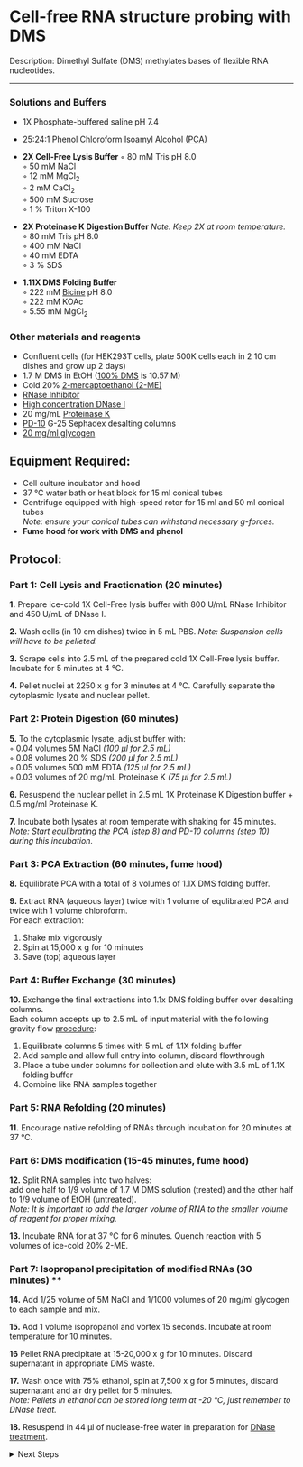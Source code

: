 Cell-free RNA structure probing with DMS
================================================================================
Description: Dimethyl Sulfate (DMS) methylates bases of flexible RNA nucleotides.

--------------------------------------------------------------------------------
  ### Solutions and Buffers ###
  
  * 1X Phosphate-buffered saline pH 7.4
  * 25:24:1 Phenol Chloroform Isoamyl Alcohol [(PCA)](https://www.thermofisher.com/order/catalog/product/15593031#/15593031)
  
  * **2X Cell-Free Lysis Buffer** 
    ◦ 80 mM Tris pH 8.0    
    ◦ 50 mM NaCl    
    ◦ 12 mM MgCl<sub>2</sub>  
    ◦ 2 mM CaCl<sub>2</sub>    
    ◦ 500 mM Sucrose    
    ◦ 1 % Triton X-100    
  
  * **2X Proteinase K Digestion Buffer** _Note: Keep 2X at room temperature._   
    ◦ 80 mM Tris pH 8.0  
    ◦ 400 mM NaCl    
    ◦ 40 mM EDTA  
    ◦ 3 % SDS
    
  * **1.11X DMS Folding Buffer**  
    ◦ 222 mM [Bicine](https://www.fishersci.com/shop/products/bicine-0-5m-buffer-soln-ph-8-0/AAJ63924AE) pH 8.0    
    ◦ 222 mM KOAc      
    ◦ 5.55 mM MgCl<sub>2</sub>    
  
 ### Other materials and reagents ### 
  * Confluent cells (for HEK293T cells, plate 500K cells each in 2 10 cm dishes and grow up 2 days)
  * 1.7 M DMS in EtOH ([100% DMS](https://www.sigmaaldrich.com/US/en/product/sial/d186309) is 10.57 M)
  * Cold 20% [2-mercaptoethanol (2-ME)](https://www.fishersci.com/shop/products/2-mercaptoethanol-cell-culture-mp-biomedicals-4/ICN19470580)
  * [RNase Inhibitor](https://www.promega.com/products/rna-analysis/rnase-inhibitor-rna-protection/rnasin-ribonuclease-inhibitor/?catNum=N2515#overview)
  * [High concentration DNase I](https://www.sigmaaldrich.com/US/en/product/roche/04716728001?context=product)
  * 20 mg/mL [Proteinase K](https://www.thermofisher.com/order/catalog/product/EO0491#/EO0491)
  * [PD-10](https://www.sigmaaldrich.com/US/en/product/sigma/ge17085101) G-25 Sephadex desalting columns
  * [20 mg/ml glycogen](https://www.thermofisher.com/order/catalog/product/R0561#/R0561)
  
     
Equipment Required:
--------------------------------------------------------------------------------
  * Cell culture incubator and hood
  * 37 °C water bath or heat block for 15 ml conical tubes
  * Centrifuge equipped with high-speed rotor for 15 ml and 50 ml conical tubes
  <br/>_Note: ensure your conical tubes can withstand necessary g-forces._
  * **Fume hood for work with DMS and phenol**

Protocol:
--------------------------------------------------------------------------------
### Part 1: Cell Lysis and Fractionation (20 minutes) ###

**1.** Prepare ice-cold 1X Cell-Free lysis buffer with 800 U/mL RNase Inhibitor and 450 U/mL of DNase I.

**2.** Wash cells (in 10 cm dishes) twice in 5 mL PBS. _Note: Suspension cells will have to be pelleted._

**3.** Scrape cells into 2.5 mL of the prepared cold 1X Cell-Free lysis buffer. Incubate for 5 minutes at 4 °C.
    
**4.** Pellet nuclei at 2250 x g for 3 minutes at 4 °C. Carefully separate the cytoplasmic lysate and nuclear pellet.

### Part 2: Protein Digestion (60 minutes) ###

**5.** To the cytoplasmic lysate, adjust buffer with:  
  ◦ 0.04 volumes 5M NaCl _(100 µl for 2.5 mL)_  
  ◦ 0.08 volumes 20 % SDS _(200 µl for 2.5 mL)_  
  ◦ 0.05 volumes 500 mM EDTA _(125 µl for 2.5 mL)_  
  ◦ 0.03 volumes of 20 mg/mL Proteinase K _(75 µl for 2.5 mL)_

**6.** Resuspend the nuclear pellet in 2.5 mL 1X Proteinase K Digestion buffer + 0.5 mg/ml Proteinase K.

**7.** Incubate both lysates at room temperate with shaking for 45 minutes.<br/>_Note: Start equlibrating the PCA (step 8) and PD-10 columns (step 10) during this incubation._

### Part 3: PCA Extraction (60 minutes, fume hood) ###

**8.** Equilibrate PCA with a total of 8 volumes of 1.1X DMS folding buffer.

**9.** Extract RNA (aqueous layer) twice with 1 volume of equlibrated PCA and twice with 1 volume chloroform.  
  For each extraction:
  1.  Shake mix vigorously
  2.  Spin at 15,000 x g for 10 minutes
  3.  Save (top) aqueous layer

### Part 4: Buffer Exchange (30 minutes) ###

**10.** Exchange the final extractions into 1.1x DMS folding buffer over desalting columns.
  <br/>Each column accepts up to 2.5 mL of input material with the following gravity flow [procedure](https://cdn.cytivalifesciences.com/dmm3bwsv3/AssetStream.aspx?mediaformatid=10061&destinationid=10016&assetid=11531):
  1.  Equilibrate columns 5 times with 5 mL of 1.1X folding buffer
  2.  Add sample and allow full entry into column, discard flowthrough
  3.  Place a tube under columns for collection and elute with 3.5 mL of 1.1X folding buffer
  4.  Combine like RNA samples together

### Part 5: RNA Refolding (20 minutes) ###

**11.** Encourage native refolding of RNAs through incubation for 20 minutes at 37 °C.

### Part 6: DMS modification (15-45 minutes, fume hood) ###

**12.** Split RNA samples into two halves:<br/> add one half to 1/9 volume of 1.7 M DMS solution (treated) and the other half to 1/9 volume of EtOH (untreated). <br/> _Note: It is important to add the larger volume of RNA to the smaller volume of reagent for proper mixing._

**13.** Incubate RNA for at 37 °C for 6 minutes. Quench reaction with 5 volumes of ice-cold 20% 2-ME.

### Part 7: Isopropanol precipitation of modified RNAs (30 minutes) **

**14.** Add 1/25 volume of 5M NaCl and 1/1000 volumes of 20 mg/ml glycogen to each sample and mix.

**15.** Add 1 volume isopropanol and vortex 15 seconds. Incubate at room temperature for 10 minutes.

**16** Pellet RNA precipitate at 15-20,000 x g for 10 minutes. Discard supernatant in appropriate DMS waste.

**17.** Wash once with 75% ethanol, spin at 7,500 x g for 5 minutes, discard supernatant and air dry pellet for 5 minutes.
<br/>_Note: Pellets in ethanol can be stored long term at -20 °C, just remember to DNase treat._

**18.** Resuspend in 44 µl of nuclease-free water in preparation for [DNase treatment](../General/TURBO-DNase.md).<br/>

<!-- The text below creates dropdown lists for links to next steps or hyperlinks -->

<details>
  <summary>Next Steps</summary>

</p> <a href="../General/TURBO-DNase.md">
DNase treatment</a>

</p> <a href="../Mutational-Profiling/MaP-RT-SSII.md">
MaP with Marathon RT</a>

</p> <a href="../NGS/Second-Strand-Synthesis.md">
Second-Strand Synthesis</a>

</p> <a href="../NGS/Two-Step-PCR-Library.md">
2-step PCR library generation </a>

</details>
